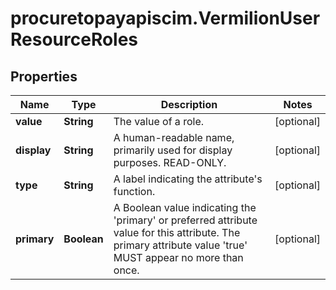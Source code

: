# procuretopayapiscim.VermilionUserResourceRoles

## Properties

Name | Type | Description | Notes
------------ | ------------- | ------------- | -------------
**value** | **String** | The value of a role. | [optional] 
**display** | **String** | A human-readable name, primarily used for display purposes. READ-ONLY. | [optional] 
**type** | **String** | A label indicating the attribute&#39;s function. | [optional] 
**primary** | **Boolean** | A Boolean value indicating the &#39;primary&#39; or preferred attribute value for this attribute.  The primary attribute value &#39;true&#39; MUST appear no more than once. | [optional] 


